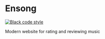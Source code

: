 # Ensong

[![Black code style](https://img.shields.io/badge/code%20style-black-000000.svg)](https://github.com/ambv/black)

Modern website for rating and reviewing music
